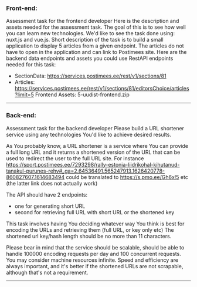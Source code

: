 ### Front-end:

Assessment task for the frontend developer
Here is the description and assets needed for the assessment task.
The goal of this is to see how well you can learn new technologies.
We'd like to see the task done using: nuxt.js and vue.js.
Short description of the task is to build a small application to display 5 articles from a given endpoint. The articles do not have to open in the application and can link to Postimees site.
Here are the backend data endpoints and assets you could use
RestAPI endpoints needed for this task:
- SectionData: https://services.postimees.ee/rest/v1/sections/81
- Articles: https://services.postimees.ee/rest/v1/sections/81/editorsChoice/articles?limit=5
  Frontend Assets:
  5-uudist-frontend.zip

---

### Back-end:

  Assessment task for the backend developer
  Please build a URL shortener service using any technologies You'd like to achieve desired results.

As You probably know, a URL shortener is a service where You can provide a full long URL and it returns a shortened version of the URL that can be used to redirect the user to the full URL site.
For instance https://sport.postimees.ee/7293298/rally-estonia-liidrikohal-kihutanud-tanakul-purunes-rehv#_ga=2.64536491.565247913.1626420778-860827607.1614683494 could be translated to https://s.pmo.ee/Gh6x!5 etc (the latter link does not actually work)

The API should have 2 endpoints:
- one for generating short URL
- second for retrieving full URL with short URL or the shortened key

This task involves having You deciding whatever way You think is best for encoding the URLs and retrieving them (full URL, or key only etc)
The shortened url key/hash length should be no more than 11 characters.

Please bear in mind that the service should be scalable, should be able to handle 100000 encoding requests per day and 100 concurrent requests. You may consider machine resources infinite. Speed and efficiency are always important, and it's better if the shortened URLs are not scrapable, although that's not a requirement.

---
